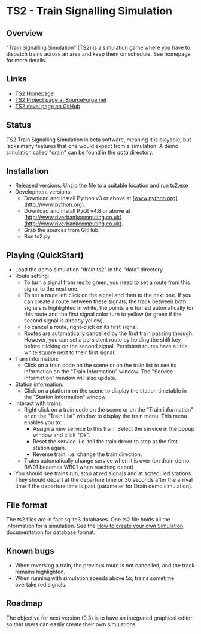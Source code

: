# TS2 - Train Signalling Simulation

## Overview
"Train Signalling Simulation" (TS2) is a simulation game where you have to dispatch trains across an area and keep them on schedule. See homepage for more details.

## Links
* [TS2 Homepage](http://ts2.sf.net)
* [TS2 Project page at SourceForge.net](http://sourceforge.net/projects/ts2/)
* [TS2 devel page on GitHub](https://gihub.com/npiganeau/ts2)

## Status
TS2 Train Signalling Simulation is beta software, meaning it is playable, but lacks many features that one would expect from a simulation.
A demo simulation called "drain" can be found in the _data_ directory.

## Installation
* Released versions: Unzip the file to a suitable location and run ts2.exe
* Development versions:
    - Download and install Python v3 or above at [www.python.org](http://www.python.org).
    - Download and install PyQt v4.8 or above at [http://www.riverbankcomputing.co.uk](http://www.riverbankcomputing.co.uk).
    - Grab the sources from GitHub.
    - Run ts2.py

## Playing (QuickStart)
* Load the demo simulation "drain.ts2" in the "data" directory.
* Route setting:
    - To turn a signal from red to green, you need to set a route from this signal to the next one.
    - To set a route left click on the signal and then to the next one. If you can create a route
        between these signals, the track between both signals is highlighted in white, the points are
        turned automatically for this route and the first signal color turn to yellow (or green if 
        the second signal is already yellow).
    - To cancel a route, right-click on its first signal.
    - Routes are automatically cancelled by the first train passing through. However, you can set a
        persistent route by holding the shift key before clicking on the second signal. Persistent 
        routes have a little white square next to their first signal.
* Train information:
    - Click on a train code on the scene or on the train list to see its information on the 
        "Train Information" window. The "Service information" window will also update.
* Station information:
    - Click on a platform on the scene to display the station timetable in the "Station information" 
        window.
* Interact with trains:
    - Right click on a train code on the scene or on the "Train information" or on the "Train List"
    window to display the train menu. This menu enables you to:
        + Assign a new service to this train. Select the service in the popup window and click "Ok".
        + Reset the service. i.e. tell the train driver to stop at the first station again.
        + Reverse train. i.e. change the train direction.
    - Trains automatically change service when it is over (on drain demo BW01 becomes WB01 when reaching 
    depot) 
* You should see trains run, stop at red signals and at scheduled stations. They should depart at the 
    departure time or 30 seconds after the arrival time if the departure time is past (parameter for Drain
    demo simulation).   

## File format
The ts2 files are in fact sqlite3 databases. 
One ts2 file holds all the information for a simulation.
See the [How to create your own Simulation](http://ts2.sourceforge.net/create_simulations.pdf) documentation for database format.

## Known bugs
- When reversing a train, the previous route is not cancelled, and the track remains highlighted.
- When running with simulation speeds above 5x, trains sometime overtake red signals. 

## Roadmap
The objective for next version (0.3) is to have an integrated graphical editor so that users can easily create their own simulations.

